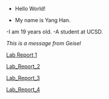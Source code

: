 * Hello World!

* My name is Yang Han.

-I am 19 years old.
-A student at UCSD.

_This is a message from Geisel_


[Lab Report 1](https://TonyYangHan.github.io/cse15l-lab-reports/lab-report-1-week-0.html)

[Lab_Report_2](https://TonyYangHan.github.io/cse15l-lab-reports/lab-report-2-week-1.html)

[Lab_Report_3](https://TonyYangHan.github.io/cse15l-lab-reports/lab-report-3-week-3.html)

[Lab_Report_4](https://TonyYangHan.github.io/cse15l-lab-reports/cse15l-week-5-lab-report-4.html)
